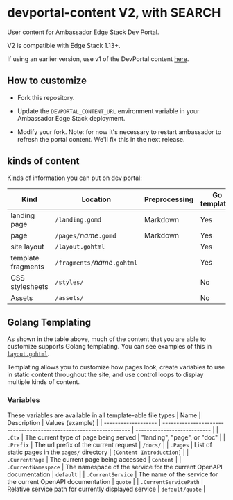 # devportal-content V2, with SEARCH

User content for Ambassador Edge Stack Dev Portal.

V2 is compatible with Edge Stack 1.13+.

If using an earlier version, use v1 of the DevPortal content [here](https://github.com/datawire/devportal-content).

## How to customize

- Fork this repository.

- Update the `DEVPORTAL_CONTENT_URL` environment variable in your Ambassador Edge Stack deployment.

- Modify your fork. Note: for now it's necessary to restart ambassador to refresh the portal content. We'll fix this in the next release.

## kinds of content

Kinds of information you can put on dev portal:

| Kind               | Location                     | Preprocessing | Go templates |
| ------------------ | ---------------------------- | ------------- | ------------ |
| landing page       | `/landing.gomd`              | Markdown      | Yes          |
| page               | `/pages/`_name_`.gomd`       | Markdown      | Yes          |
| site layout        | `/layout.gohtml`             |               | Yes          |
| template fragments | `/fragments/`_name_`.gohtml` |               | Yes          |
| CSS stylesheets    | `/styles/`                   |               | No           |
| Assets             | `/assets/`                   |               | No           |

## Golang Templating

As shown in the table above, much of the content that you are able to customize supports Golang templating. You can see examples of this in [`layout.gohtml`](./layout.gohtml).

Templating allows you to customize how pages look, create variables to use in static content throughout the site, and use control loops to display multiple kinds of content.

### Variables

These variables are available in all template-able file types
| Name | Description | Values (example) |
| ------------------- | ------------------------------------------------------------------ | --------------------------- |
| `.Ctx` | The current type of page being served | "landing", "page", or "doc" |
| `.Prefix` | The url prefix of the current request | `/docs/` |
| `.Pages` | List of static pages in the `pages/` directory | `[Content Introduction]` |
| `.CurrentPage` | The current page being accessed | `Content` |
| `.CurrentNamespace` | The namespace of the service for the current OpenAPI documentation | `default` |
| `.CurrentService` | The name of the service for the current OpenAPI documentation | `quote` |
| `.CurrentServicePath` | Relative service path for currently displayed service | `default/quote` |
